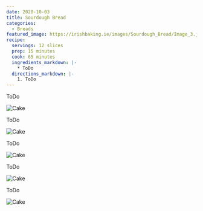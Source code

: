 ```yaml
---
date: 2020-10-03
title: Sourdough Bread
categories:
  - Breads
featured_image: https://irishbaking.ie/images/Sourdough_Bread/Image_3.jpg
recipe:
  servings: 12 slices
  prep: 15 minutes
  cook: 65 minutes
  ingredients_markdown: |-
    * ToDo
  directions_markdown: |-
    1. ToDo
---
```

ToDo

![Cake](https://irishbaking.ie/images/Sourdough_Bread/Image_1.jpg)

ToDo

![Cake](https://irishbaking.ie/images/Sourdough_Bread/Image_2.jpg)

ToDo

![Cake](https://irishbaking.ie/images/Sourdough_Bread/Image_3.jpg)

ToDo

![Cake](https://irishbaking.ie/images/Sourdough_Bread/Image_4.jpg)

ToDo

![Cake](https://irishbaking.ie/images/Sourdough_Bread/Image_5.jpg)
